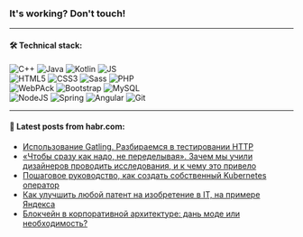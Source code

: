 ### It's working? Don't touch!

---

#### 🛠️ Technical stack:

![C++](https://img.shields.io/badge/C++-informational?logo=c%2B%2B&style=flat&logoColor=white&color=9C033A)
![Java](https://img.shields.io/badge/Java-informational?logo=java&style=flat&logoColor=white&color=007396)
![Kotlin](https://img.shields.io/badge/Kotlin-informational?logo=Kotlin&style=flat&logoColor=white&color=0095D5)
![JS](https://img.shields.io/badge/JS-informational?logo=javaScript&style=flat&logoColor=black&color=F7Df1E) <br>
![HTML5](https://img.shields.io/badge/HTML5-informational?logo=html5&style=flat&logoColor=white&color=E34F26)
![CSS3](https://img.shields.io/badge/CSS3-informational?logo=css3&style=flat&logoColor=white&color=157286)
![Sass](https://img.shields.io/badge/Saas-informational?logo=sass&style=flat&logoColor=white&color=hotpink)
![PHP](https://img.shields.io/badge/PHP-informational?logo=php&style=flat&logoColor=white&color=777BB4) <br>
![WebPAck](https://img.shields.io/badge/WebPack-informational?logo=webPack&style=flat&logoColor=white&color=FF6F00)
![Bootstrap](https://img.shields.io/badge/Bootstrap-informational?logo=Bootstrap&style=flat&logoColor=white&color=7952B3)
![MySQL](https://img.shields.io/badge/MySQL-informational?logo=MySQL&style=flat&logoColor=white&color=00f) <br>
![NodeJS](https://img.shields.io/badge/NodeJS-informational?logo=node.js&style=flat&logoColor=white&color=43853D)
![Spring](https://img.shields.io/badge/Spring-informational?logo=Spring&style=flat&logoColor=white&color=0A9EDC)
![Angular](https://img.shields.io/badge/Vue-informational?logo=vue.js&style=flat&logoColor=white&color=red)
![Git](https://img.shields.io/badge/Git-informational?logo=git&style=flat&logoColor=white&color=darkorange)

___

#### 💬 Latest posts from habr.com:

<!-- BLOG-POST-LIST:START -->
- [Использование Gatling. Разбираемся в тестировании HTTP](https://habr.com/ru/post/658479/?utm_source=habrahabr&utm_medium=rss&utm_campaign=658479)
- [«Чтобы сразу как надо, не переделывая». Зачем мы учили дизайнеров проводить исследования, и к чему это привело](https://habr.com/ru/post/653741/?utm_source=habrahabr&utm_medium=rss&utm_campaign=653741)
- [Пошаговое руководство, как создать собственный Kubernetes оператор](https://habr.com/ru/post/658451/?utm_source=habrahabr&utm_medium=rss&utm_campaign=658451)
- [Как улучшить любой патент на изобретение в IT, на примере Яндекса](https://habr.com/ru/post/658445/?utm_source=habrahabr&utm_medium=rss&utm_campaign=658445)
- [Блокчейн в корпоративной архитектуре: дань моде или необходимость?](https://habr.com/ru/post/658447/?utm_source=habrahabr&utm_medium=rss&utm_campaign=658447)
<!-- BLOG-POST-LIST:END -->
